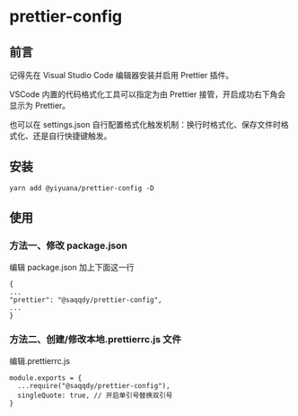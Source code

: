 # prettier-config

## 前言

记得先在 Visual Studio Code 编辑器安装并启用 Prettier 插件。

VSCode 内置的代码格式化工具可以指定为由 Prettier 接管，开启成功右下角会显示为 Prettier。

也可以在 settings.json 自行配置格式化触发机制：换行时格式化、保存文件时格式化、还是自行快捷键触发。

## 安装

```
yarn add @yiyuana/prettier-config -D
```

## 使用

### 方法一、修改 package.json

编辑 package.json 加上下面这一行

```
{
...
"prettier": "@saqqdy/prettier-config",
...
}
```

### 方法二、创建/修改本地.prettierrc.js 文件

编辑.prettierrc.js

```
module.exports = {
  ...require("@saqqdy/prettier-config"),
  singleQuote: true, // 开启单引号替换双引号
}
```
